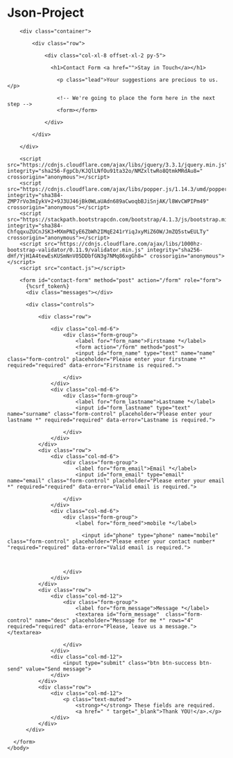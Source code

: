 # Json-Project

<!DOCTYPE html>
<html lang="en">
<head>
    <meta charset="UTF-8">
    <meta http-equiv="X-UA-Compatible" content="IE=edge">
    <meta name="viewport" content="width=device-width, initial-scale=1.0">
    <title>form</title>
</head>
<body>
  <html>
    <head>
        <title>Contact Form </title>
        <meta charset="UTF-8">
        <meta name="viewport" content="width=device-width, initial-scale=1.0">
        <link rel="stylesheet" href="https://stackpath.bootstrapcdn.com/bootstrap/4.1.3/css/bootstrap.min.css" integrity="sha384-MCw98/SFnGE8fJT3GXwEOngsV7Zt27NXFoaoApmYm81iuXoPkFOJwJ8ERdknLPMO" crossorigin="anonymous">
        <link href='https://fonts.googleapis.com/css?family=Lato:300,400,700' rel='stylesheet' type='text/css'>
        <link href='custom.css' rel='stylesheet' type='text/css'>
    </head>
    <body>

        <div class="container">

            <div class="row">

                <div class="col-xl-8 offset-xl-2 py-5">

                  <h1>Contact Form <a href="">Stay in Touch</a></h1>

                    <p class="lead">Your suggestions are precious to us.</p>

                    <!-- We're going to place the form here in the next step -->
                    <form></form> 

                </div>

            </div>

        </div>

        <script src="https://cdnjs.cloudflare.com/ajax/libs/jquery/3.3.1/jquery.min.js" integrity="sha256-FgpCb/KJQlLNfOu91ta32o/NMZxltwRo8QtmkMRdAu8=" crossorigin="anonymous"></script>
        <script src="https://cdnjs.cloudflare.com/ajax/libs/popper.js/1.14.3/umd/popper.min.js" integrity="sha384-ZMP7rVo3mIykV+2+9J3UJ46jBk0WLaUAdn689aCwoqbBJiSnjAK/l8WvCWPIPm49" crossorigin="anonymous"></script>
        <script src="https://stackpath.bootstrapcdn.com/bootstrap/4.1.3/js/bootstrap.min.js" integrity="sha384-ChfqqxuZUCnJSK3+MXmPNIyE6ZbWh2IMqE241rYiqJxyMiZ6OW/JmZQ5stwEULTy" crossorigin="anonymous"></script>        
        <script src="https://cdnjs.cloudflare.com/ajax/libs/1000hz-bootstrap-validator/0.11.9/validator.min.js" integrity="sha256-dHf/YjH1A4tewEsKUSmNnV05DDbfGN3g7NMq86xgGh8=" crossorigin="anonymous"></script>
        <script src="contact.js"></script>

        <form id="contact-form" method="post" action="/form" role="form">
          {%csrf_token%}
          <div class="messages"></div>
      
          <div class="controls">
      
              <div class="row">

                  <div class="col-md-6">
                      <div class="form-group">
                          <label for="form_name">Firstname *</label>
                          <form action="/form" method="post">
                          <input id="form_name" type="text" name="name" class="form-control" placeholder="Please enter your firstname *" required="required" data-error="Firstname is required.">
                         
                      </div>
                  </div>
                  <div class="col-md-6">
                      <div class="form-group">
                          <label for="form_lastname">Lastname *</label>
                          <input id="form_lastname" type="text" name="surname" class="form-control" placeholder="Please enter your lastname *" required="required" data-error="Lastname is required.">
                         
                      </div>
                  </div>
              </div>
              <div class="row">
                  <div class="col-md-6">
                      <div class="form-group">
                          <label for="form_email">Email *</label>
                          <input id="form_email" type="email"   name="email" class="form-control" placeholder="Please enter your email *" required="required" data-error="Valid email is required.">
                          
                      </div>
                  </div>
                  <div class="col-md-6">
                      <div class="form-group">
                          <label for="form_need">mobile *</label>
                       
                            <input id="phone" type="phone" name="mobile" class="form-control" placeholder="Please enter your contact number* "required="required" data-error="Valid email is required.">
                            
                          
                         
                      </div>
                  </div>
              </div>
              <div class="row">
                  <div class="col-md-12">
                      <div class="form-group">
                          <label for="form_message">Message *</label>
                          <textarea id="form_message"  class="form-control" name="desc" placeholder="Message for me *" rows="4" required="required" data-error="Please, leave us a message."></textarea>
                          
                      </div>
                  </div>
                  <div class="col-md-12">
                      <input type="submit" class="btn btn-success btn-send" value="Send message">
                  </div>
              </div>
              <div class="row">
                  <div class="col-md-12">
                      <p class="text-muted">
                          <strong>*</strong> These fields are required. 
                          <a href=" " target="_blank">Thank YOU!</a>.</p>
                  </div>
              </div>
          </div>
      
      </form>
    </body>
</html>
</body>
</html>
    
    
<script> 
  function validateAndGetFormData() {
var empIdVar = $("#empId").val();
if (empIdVar === "") {
alert("Employee ID Required Value");
$("#empId").focus();
return "";
}
var empNameVar = $("#empName").val();
if (empNameVar === "") {
alert("Employee Name is Required Value");
$("#empName").focus();
return "";
}
var empEmailVar = $("#empEmail").val();
if (empEmailVar === "") {
alert("Employee Email is Required Value");
$("#empEmail").focus();
return "";
}
var jsonStrObj = {
empId: empIdVar,
empName: empNameVar,
empEmail: empEmailVar,
};
return JSON.stringify(jsonStrObj);
}
// This method is used to create PUT Json request.
function createPUTRequest(connToken, jsonObj, dbName, relName) {
var putRequest = "{\n"
+ "\"token\" : \""
+ connToken
+ "\","
+ "\"dbName\": \""
+ dbName
+ "\",\n" + "\"cmd\" : \"PUT\",\n"
+ "\"rel\" : \""
+ relName + "\","
+ "\"jsonStr\": \n"
+ jsonObj
+ "\n"
+ "}";
return putRequest;
}

    
    
    
    
    
    
    
    
    
    
    
    function SaveEmployee{}{
var putReqStr = createPUTRequest("90935586|-31948841969445468|90933720",
jsonStr, "SAMPLE", "EMP-REL");
alert(putReqStr);
jQuery.ajaxSetup({async: false});
var resultObj = executeCommand(putReqStr,
"http://api.login2explore.com:5577", "/api/iml");
alert(JSON.stringify(resultObj));
jQuery.ajaxSetup({async: true});
resetForm();
}
</script>


